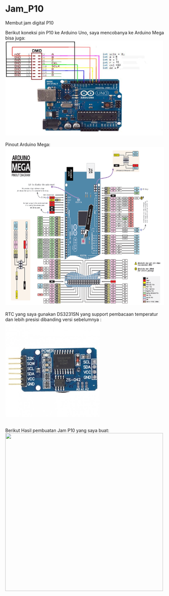 # Jam_P10
Membut jam digital P10

Berikut koneksi pin P10 ke Arduino Uno, saya mencobanya ke Arduino Mega bisa juga:
<img src="JD_P10/p10 to UNO.jpg" width="500" height="300"> <br><br>
Pinout Arduino Mega: <br>
<img src="JD_P10/pinout Mega.png" width="700" height="500"> <br><br>
RTC yang saya gunakan DS3231SN yang support pembacaan temperatur dan lebih presisi dibanding versi sebelumnya : <br>
<img src="JD_P10/rtc.jpg" width="300" height="300"> <br><br>

Berikut Hasil pembuatan Jam P10 yang saya buat: <br>
<img src="" width="500" height="500"> <br><br>
